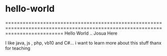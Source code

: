 # hello-world
================================================================================================================================
Hello World .. Josua Here

I like java, js , php, vb10 and C#... i want to learn more about this stuff thanx for teaching


